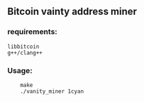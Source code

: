 ## Bitcoin vainty address miner

### requirements:
	libbitcoin
	g++/clang++

### Usage:
```
	make
	./vanity_miner 1cyan
```
